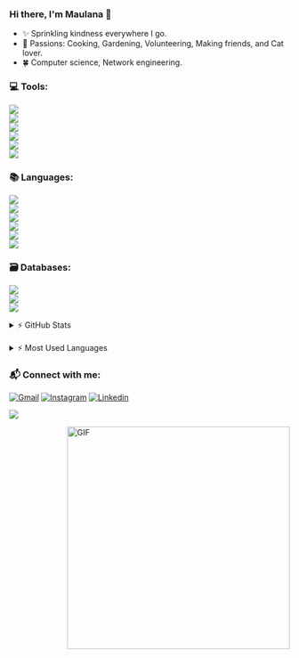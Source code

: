 ### Hi there, I'm Maulana :raising_hand:
- :sparkles: Sprinkling kindness everywhere I go.
- 💖 Passions: Cooking, Gardening, Volunteering, Making friends, and Cat lover.
- 🍀 Computer science, Network engineering.

### :computer: Tools:
<p>
    <img src="https://img.shields.io/badge/Text%20Editor-Visual%20Studio%20Code-blue?&logo=visual%20studio%20code&logoColor=blue" /> <br>
    <img src="https://img.shields.io/badge/IntelliJIDEA-000000.svg?style=for-the-badge&logo=intellij-idea&logoColor=white" /> <br>
    <img src="https://camo.githubusercontent.com/903368d15a5cf52b569a00d5e52a91988777f9cb1da3570da17a26741cf14225/68747470733a2f2f696d672e736869656c64732e696f2f7374617469632f76313f7374796c653d666f722d7468652d6261646765266d6573736167653d446174614772697026636f6c6f723d303030303030266c6f676f3d4461746147726970266c6f676f436f6c6f723d464646464646266c6162656c3d" /> <br>
    <img src="https://camo.githubusercontent.com/98a4e11d3aab048aaa62df8b064720a7eb5104a642ad57885ae09862167c4278/68747470733a2f2f696d672e736869656c64732e696f2f7374617469632f76313f7374796c653d666f722d7468652d6261646765266d6573736167653d50687053746f726d26636f6c6f723d303030303030266c6f676f3d50687053746f726d266c6f676f436f6c6f723d464646464646266c6162656c3d" /> <br>
    <img src="https://camo.githubusercontent.com/c05a246fa2e1f60805ece5c251f8aab6f0cc4bfe520a9722fbb3d076f9307929/68747470733a2f2f696d672e736869656c64732e696f2f7374617469632f76313f7374796c653d666f722d7468652d6261646765266d6573736167653d476f6f676c652b436f6c616226636f6c6f723d323232323232266c6f676f3d476f6f676c652b436f6c6162266c6f676f436f6c6f723d463941423030266c6162656c3d" /> <br>
    <img src="https://img.shields.io/badge/SQL_Server_Management_Studio-FF9E0F?style=plastic&logo=MSSQLServerManagement&logoColor=white" /> 

</p>

### :books: Languages:
<p>
    <img src="https://img.shields.io/badge/Java-ED8B00?style=for-the-badge&logo=java&logoColor=white" /> <br>
    <img src="https://img.shields.io/badge/Python-3776AB?style=for-the-badge&logo=python&logoColor=white" /> <br>
    <img src="https://img.shields.io/badge/HTML5-E34F26?style=for-the-badge&logo=html5&logoColor=white" /> <br>
    <img src="https://img.shields.io/badge/CSS3-1572B6?style=for-the-badge&logo=css3&logoColor=white" /> <br>
    <img src="https://img.shields.io/badge/JavaScript-323330?style=for-the-badge&logo=javascript&logoColor=F7DF1E" /> <br>
    <img src="https://img.shields.io/badge/PHP-777BB4?style=for-the-badge&logo=php&logoColor=white" /> 

</p>

### :card_file_box: Databases:
<p>
    <img src="https://img.shields.io/badge/MySQL-005C84?style=for-the-badge&logo=mysql&logoColor=white" /> <br>
    <img src="https://img.shields.io/badge/Microsoft%20SQL%20Server-CC2927?style=for-the-badge&logo=microsoft%20sql%20server&logoColor=white" /> <br>
    <img src="https://img.shields.io/badge/MariaDB-003545?style=for-the-badge&logo=mariadb&logoColor=white" /> 
    
</p>

<details>
  <summary> ⚡ GitHub Stats</summary>
  <img align="left" alt="Soham's GitHub Stats" src="https://github-readme-stats.vercel.app/api?username=maulanabin&show_icons=true&hide_border=true" />
</details>
<br>
<details>
  <summary> ⚡ Most Used Languages</summary>
<img align="left" alt="Soham's GitHub Top Languages" src="https://github-readme-stats.vercel.app/api/top-langs/?username=maulanabin" />
</details>

### 📬 Connect with me: 
[![Gmail](https://img.shields.io/badge/-Gmail-c14438?style=flat&labelColor=fff&logo=Gmail&logoColor=c4302b)](mailto:maulana.bintang.irfansyah@gmail.com)
[![Instagram](https://img.shields.io/badge/-Instagram-e4405f?style=flat&labelColor=e4405f&logo=instagram&logoColor=white)](https://www.instagram.com/maulanabint/)
[![Linkedin](https://img.shields.io/badge/-LinkedIn-blue?style=flat&logo=Linkedin&logoColor=white)](https://linkedin.com/in/maulanabintangirfansyah)

<!-- <img align="left" alt="Maulana Github Stats" src="https://github-readme-stats.vercel.app/api?username=maulanabin&show_icons=true&hide_border=true" />
 -->
<p>
    <img src="https://gpvc.arturio.dev/maulanabin" />
</p>

<img align="right" alt="GIF" src="https://i.pinimg.com/originals/e1/85/18/e18518c6d24257c6fb02e3c95a862d85.gif" width="400" height="auto" />


